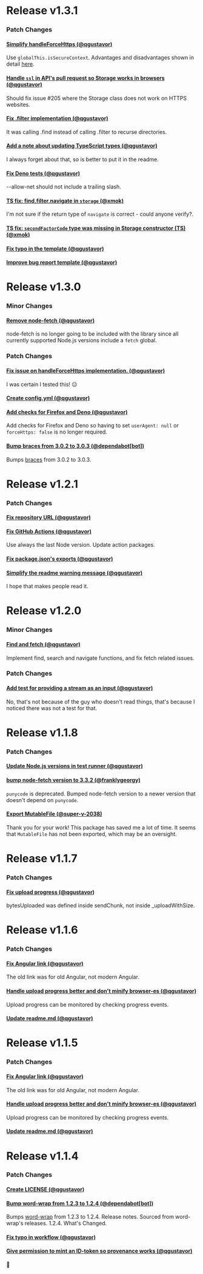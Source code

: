 
# Release v1.3.1

### Patch Changes

#### [Simplify handleForceHttps (@qgustavor)](https://github.com/qgustavor/mega/pull/211)

Use `globalThis.isSecureContext`.  Advantages and disadvantages shown in detail [here](https://github.com/qgustavor/mega/issues/205#issuecomment-2333901645).
#### [Handle `ssl` in API's pull request so Storage works in browsers (@qgustavor)](https://github.com/qgustavor/mega/pull/209)

Should fix issue #205 where the Storage class does not work on HTTPS websites.
#### [Fix .filter implementation (@qgustavor)](https://github.com/qgustavor/mega/pull/210)

It was calling .find instead of calling .filter to recurse directories.
#### [Add a note about updating TypeScript types (@qgustavor)](https://github.com/qgustavor/mega/pull/208)

I always forget about that, so is better to put it in the readme.
#### [Fix Deno tests (@qgustavor)](https://github.com/qgustavor/mega/pull/207)

--allow-net should not include a trailing slash.
#### [TS fix: find,filter,navigate in `storage` (@xmok)](https://github.com/qgustavor/mega/pull/206)

I'm not sure if the return type of `navigate` is correct - could anyone verify?.
#### [TS fix: `secondFactorCode` type was missing in Storage constructor (TS) (@xmok)](https://github.com/qgustavor/mega/pull/204)


#### [Fix typo in the template (@qgustavor)](https://github.com/qgustavor/mega/pull/202)


#### [Improve bug report template (@qgustavor)](https://github.com/qgustavor/mega/pull/200)

# Release v1.3.0

### Minor Changes

#### [Remove node-fetch (@qgustavor)](https://github.com/qgustavor/mega/pull/196)

node-fetch is no longer going to be included with the library since all currently supported Node.js versions include a `fetch` global.
   
### Patch Changes

#### [Fix issue on handleForceHttps implementation. (@qgustavor)](https://github.com/qgustavor/mega/pull/199)

I was certain I tested this! :expressionless:
#### [Create config.yml (@qgustavor)](https://github.com/qgustavor/mega/pull/198)


#### [Add checks for Firefox and Deno (@qgustavor)](https://github.com/qgustavor/mega/pull/197)

Add checks for Firefox and Deno so having to set `userAgent: null` or `forceHttps: false` is no longer required.
#### [Bump braces from 3.0.2 to 3.0.3 (@dependabot[bot])](https://github.com/qgustavor/mega/pull/194)

Bumps [braces](https://github.com/micromatch/braces) from 3.0.2 to 3.0.3.

# Release v1.2.1

### Patch Changes

#### [Fix repository URL (@qgustavor)](https://github.com/qgustavor/mega/pull/190)


#### [Fix GitHub Actions (@qgustavor)](https://github.com/qgustavor/mega/pull/189)

Use always the last Node version.  Update action packages.
#### [Fix package.json's exports (@qgustavor)](https://github.com/qgustavor/mega/pull/188)


#### [Simplify the readme warning message (@qgustavor)](https://github.com/qgustavor/mega/pull/186)

I hope that makes people read it.

# Release v1.2.0

### Minor Changes

#### [Find and fetch (@qgustavor)](https://github.com/qgustavor/mega/pull/183)

Implement find, search and navigate functions, and fix fetch related issues.
   
### Patch Changes

#### [Add test for providing a stream as an input (@qgustavor)](https://github.com/qgustavor/mega/pull/181)

No, that's not because of the guy who doesn't read things, that's because I noticed there was not a test for that.

# Release v1.1.8

### Patch Changes

#### [Update Node.js versions in test runner (@qgustavor)](https://github.com/qgustavor/mega/pull/179)


#### [bump node-fetch version to 3.3.2 (@franklygeorgy)](https://github.com/qgustavor/mega/pull/178)

`punycode` is deprecated.  Bumped node-fetch version to a newer version that doesn't depend on `punycode`.
#### [Export MutableFile (@super-v-2038)](https://github.com/qgustavor/mega/pull/176)

Thank you for your work! This package has saved me a lot of time.  It seems that `MutableFile` has not been exported, which may be an oversight.

# Release v1.1.7

### Patch Changes

#### [Fix upload progress (@qgustavor)](https://github.com/qgustavor/mega/pull/173)

bytesUploaded was defined inside sendChunk, not inside _uploadWithSize.

# Release v1.1.6

### Patch Changes

#### [Fix Angular link (@qgustavor)](https://github.com/qgustavor/mega/pull/171)

The old link was for old Angular, not modern Angular.
#### [Handle upload progress better and don't minify browser-es (@qgustavor)](https://github.com/qgustavor/mega/pull/170)

Upload progress can be monitored by checking progress events.
#### [Update readme.md (@qgustavor)](https://github.com/qgustavor/mega/pull/168)

# Release v1.1.5

### Patch Changes

#### [Fix Angular link (@qgustavor)](https://github.com/qgustavor/mega/pull/171)

The old link was for old Angular, not modern Angular.
#### [Handle upload progress better and don't minify browser-es (@qgustavor)](https://github.com/qgustavor/mega/pull/170)

Upload progress can be monitored by checking progress events.
#### [Update readme.md (@qgustavor)](https://github.com/qgustavor/mega/pull/168)

# Release v1.1.4

### Patch Changes

#### [Create LICENSE (@qgustavor)](https://github.com/qgustavor/mega/pull/166)


#### [Bump word-wrap from 1.2.3 to 1.2.4 (@dependabot[bot])](https://github.com/qgustavor/mega/pull/159)

Bumps [word-wrap](https://github.com/jonschlinkert/word-wrap) from 1.2.3 to 1.2.4.  Release notes.  Sourced from word-wrap's releases.  1.2.4.  What's Changed.
#### [Fix typo in workflow (@qgustavor)](https://github.com/qgustavor/mega/pull/156)


#### [Give permission to mint an ID-token so provenance works (@qgustavor)](https://github.com/qgustavor/mega/pull/155)

:facepalm:
